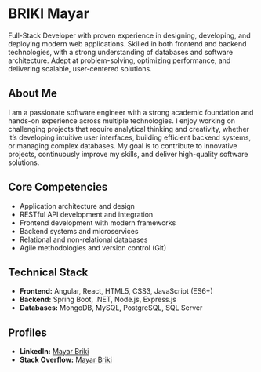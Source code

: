 # BRIKI Mayar

Full-Stack Developer with proven experience in designing, developing, and deploying modern web applications. Skilled in both frontend and backend technologies, with a strong understanding of databases and software architecture. Adept at problem-solving, optimizing performance, and delivering scalable, user-centered solutions.

## **About Me**
I am a passionate software engineer with a strong academic foundation and hands-on experience across multiple technologies. I enjoy working on challenging projects that require analytical thinking and creativity, whether it’s developing intuitive user interfaces, building efficient backend systems, or managing complex databases. My goal is to contribute to innovative projects, continuously improve my skills, and deliver high-quality software solutions.

## **Core Competencies**
- Application architecture and design  
- RESTful API development and integration  
- Frontend development with modern frameworks  
- Backend systems and microservices  
- Relational and non-relational databases  
- Agile methodologies and version control (Git)  

## **Technical Stack**
- **Frontend:** Angular, React, HTML5, CSS3, JavaScript (ES6+)  
- **Backend:** Spring Boot, .NET, Node.js, Express.js  
- **Databases:** MongoDB, MySQL, PostgreSQL, SQL Server  

## **Profiles**
- **LinkedIn:** [Mayar Briki](https://www.linkedin.com/in/mayar-briki-23b371222/)  
- **Stack Overflow:** [Mayar Briki](https://stackoverflow.com/users/23325961/mayar-briki)

